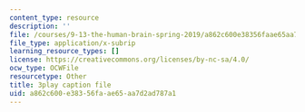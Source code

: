 ```yaml
---
content_type: resource
description: ''
file: /courses/9-13-the-human-brain-spring-2019/a862c600e38356faae65aa7d2ad787a1_vFZY--lgmHs.vtt
file_type: application/x-subrip
learning_resource_types: []
license: https://creativecommons.org/licenses/by-nc-sa/4.0/
ocw_type: OCWFile
resourcetype: Other
title: 3play caption file
uid: a862c600-e383-56fa-ae65-aa7d2ad787a1
---
```

